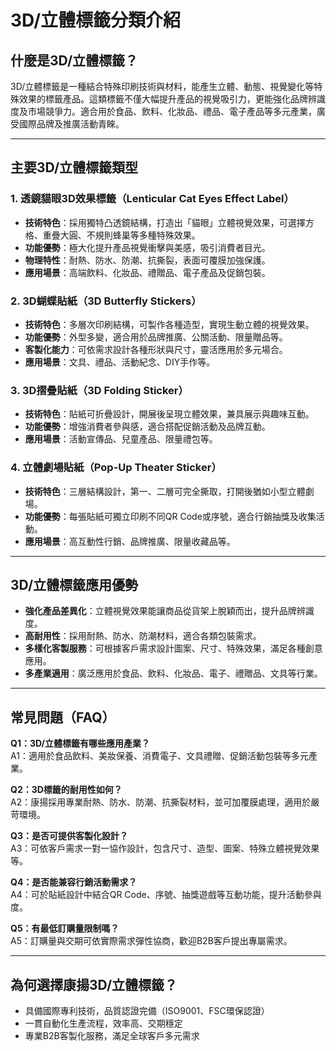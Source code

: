 # 3D/立體標籤分類介紹

## 什麼是3D/立體標籤？

3D/立體標籤是一種結合特殊印刷技術與材料，能產生立體、動態、視覺變化等特殊效果的標籤產品。這類標籤不僅大幅提升產品的視覺吸引力，更能強化品牌辨識度及市場競爭力。適合用於食品、飲料、化妝品、禮品、電子產品等多元產業，廣受國際品牌及推廣活動青睞。

---

## 主要3D/立體標籤類型

### 1. 透鏡貓眼3D效果標籤（Lenticular Cat Eyes Effect Label）

- **技術特色**：採用獨特凸透鏡結構，打造出「貓眼」立體視覺效果，可選擇方格、重疊大圓、不規則蜂巢等多種特殊效果。
- **功能優勢**：極大化提升產品視覺衝擊與美感，吸引消費者目光。
- **物理特性**：耐熱、防水、防潮、抗撕裂，表面可覆膜加強保護。
- **應用場景**：高端飲料、化妝品、禮贈品、電子產品及促銷包裝。

### 2. 3D蝴蝶貼紙（3D Butterfly Stickers）

- **技術特色**：多層次印刷結構，可製作各種造型，實現生動立體的視覺效果。
- **功能優勢**：外型多變，適合用於品牌推廣、公關活動、限量贈品等。
- **客製化能力**：可依需求設計各種形狀與尺寸，靈活應用於多元場合。
- **應用場景**：文具、禮品、活動紀念、DIY手作等。

### 3. 3D摺疊貼紙（3D Folding Sticker）

- **技術特色**：貼紙可折疊設計，開展後呈現立體效果，兼具展示與趣味互動。
- **功能優勢**：增強消費者參與感，適合搭配促銷活動及品牌互動。
- **應用場景**：活動宣傳品、兒童產品、限量禮包等。
  
### 4. 立體劇場貼紙（Pop-Up Theater Sticker）

- **技術特色**：三層結構設計，第一、二層可完全撕取，打開後猶如小型立體劇場。
- **功能優勢**：每張貼紙可獨立印刷不同QR Code或序號，適合行銷抽獎及收集活動。
- **應用場景**：高互動性行銷、品牌推廣、限量收藏品等。

---

## 3D/立體標籤應用優勢

- **強化產品差異化**：立體視覺效果能讓商品從貨架上脫穎而出，提升品牌辨識度。
- **高耐用性**：採用耐熱、防水、防潮材料，適合各類包裝需求。
- **多樣化客製服務**：可根據客戶需求設計圖案、尺寸、特殊效果，滿足各種創意應用。
- **多產業適用**：廣泛應用於食品、飲料、化妝品、電子、禮贈品、文具等行業。

---

## 常見問題（FAQ）

**Q1：3D/立體標籤有哪些應用產業？**  
A1：適用於食品飲料、美妝保養、消費電子、文具禮贈、促銷活動包裝等多元產業。

**Q2：3D標籤的耐用性如何？**  
A2：康揚採用專業耐熱、防水、防潮、抗撕裂材料，並可加覆膜處理，適用於嚴苛環境。

**Q3：是否可提供客製化設計？**  
A3：可依客戶需求一對一協作設計，包含尺寸、造型、圖案、特殊立體視覺效果等。

**Q4：是否能兼容行銷活動需求？**  
A4：可於貼紙設計中結合QR Code、序號、抽獎遊戲等互動功能，提升活動參與度。

**Q5：有最低訂購量限制嗎？**  
A5：訂購量與交期可依實際需求彈性協商，歡迎B2B客戶提出專屬需求。

---

## 為何選擇康揚3D/立體標籤？

- 具備國際專利技術，品質認證完備（ISO9001、FSC環保認證）
- 一貫自動化生產流程，效率高、交期穩定
- 專業B2B客製化服務，滿足全球客戶多元需求